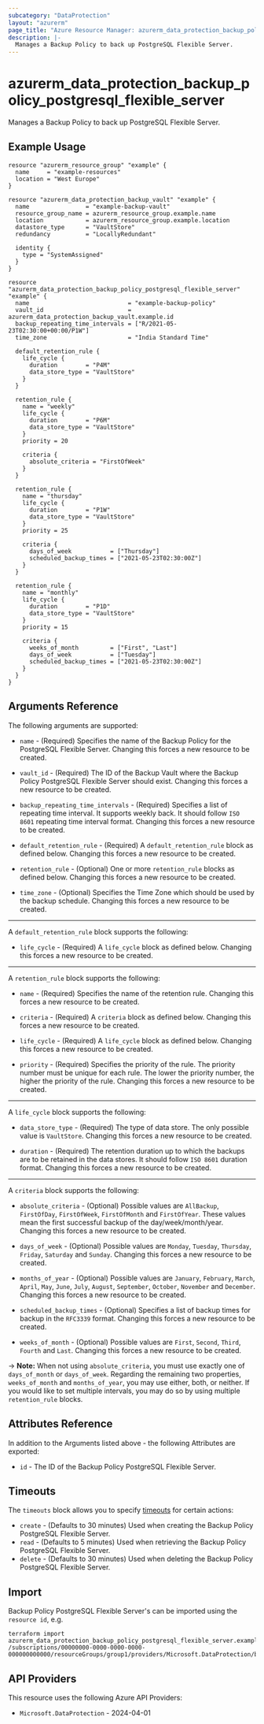 ```yaml
---
subcategory: "DataProtection"
layout: "azurerm"
page_title: "Azure Resource Manager: azurerm_data_protection_backup_policy_postgresql_flexible_server"
description: |-
  Manages a Backup Policy to back up PostgreSQL Flexible Server.
---
```


# azurerm_data_protection_backup_policy_postgresql_flexible_server

Manages a Backup Policy to back up PostgreSQL Flexible Server.

## Example Usage

```hcl
resource "azurerm_resource_group" "example" {
  name     = "example-resources"
  location = "West Europe"
}

resource "azurerm_data_protection_backup_vault" "example" {
  name                = "example-backup-vault"
  resource_group_name = azurerm_resource_group.example.name
  location            = azurerm_resource_group.example.location
  datastore_type      = "VaultStore"
  redundancy          = "LocallyRedundant"

  identity {
    type = "SystemAssigned"
  }
}

resource "azurerm_data_protection_backup_policy_postgresql_flexible_server" "example" {
  name                            = "example-backup-policy"
  vault_id                        = azurerm_data_protection_backup_vault.example.id
  backup_repeating_time_intervals = ["R/2021-05-23T02:30:00+00:00/P1W"]
  time_zone                       = "India Standard Time"

  default_retention_rule {
    life_cycle {
      duration        = "P4M"
      data_store_type = "VaultStore"
    }
  }

  retention_rule {
    name = "weekly"
    life_cycle {
      duration        = "P6M"
      data_store_type = "VaultStore"
    }
    priority = 20

    criteria {
      absolute_criteria = "FirstOfWeek"
    }
  }

  retention_rule {
    name = "thursday"
    life_cycle {
      duration        = "P1W"
      data_store_type = "VaultStore"
    }
    priority = 25

    criteria {
      days_of_week           = ["Thursday"]
      scheduled_backup_times = ["2021-05-23T02:30:00Z"]
    }
  }

  retention_rule {
    name = "monthly"
    life_cycle {
      duration        = "P1D"
      data_store_type = "VaultStore"
    }
    priority = 15

    criteria {
      weeks_of_month         = ["First", "Last"]
      days_of_week           = ["Tuesday"]
      scheduled_backup_times = ["2021-05-23T02:30:00Z"]
    }
  }
}
```

## Arguments Reference

The following arguments are supported:

* `name` - (Required) Specifies the name of the Backup Policy for the PostgreSQL Flexible Server. Changing this forces a new resource to be created.

* `vault_id` - (Required) The ID of the Backup Vault where the Backup Policy PostgreSQL Flexible Server should exist. Changing this forces a new resource to be created.

* `backup_repeating_time_intervals` - (Required) Specifies a list of repeating time interval. It supports weekly back. It should follow `ISO 8601` repeating time interval format. Changing this forces a new resource to be created.

* `default_retention_rule` - (Required) A `default_retention_rule` block as defined below. Changing this forces a new resource to be created.

* `retention_rule` - (Optional) One or more `retention_rule` blocks as defined below. Changing this forces a new resource to be created.

* `time_zone` - (Optional) Specifies the Time Zone which should be used by the backup schedule. Changing this forces a new resource to be created.

---

A `default_retention_rule` block supports the following:

* `life_cycle` - (Required) A `life_cycle` block as defined below. Changing this forces a new resource to be created.

---

A `retention_rule` block supports the following:

* `name` - (Required) Specifies the name of the retention rule. Changing this forces a new resource to be created.

* `criteria` - (Required) A `criteria` block as defined below. Changing this forces a new resource to be created.

* `life_cycle` - (Required) A `life_cycle` block as defined below. Changing this forces a new resource to be created.

* `priority` - (Required) Specifies the priority of the rule. The priority number must be unique for each rule. The lower the priority number, the higher the priority of the rule. Changing this forces a new resource to be created.

---

A `life_cycle` block supports the following:

* `data_store_type` - (Required) The type of data store. The only possible value is `VaultStore`. Changing this forces a new resource to be created.

* `duration` - (Required) The retention duration up to which the backups are to be retained in the data stores. It should follow `ISO 8601` duration format. Changing this forces a new resource to be created.

---

A `criteria` block supports the following:

* `absolute_criteria` - (Optional) Possible values are `AllBackup`, `FirstOfDay`, `FirstOfWeek`, `FirstOfMonth` and `FirstOfYear`. These values mean the first successful backup of the day/week/month/year. Changing this forces a new resource to be created.

* `days_of_week` - (Optional) Possible values are `Monday`, `Tuesday`, `Thursday`, `Friday`, `Saturday` and `Sunday`. Changing this forces a new resource to be created.

* `months_of_year` - (Optional) Possible values are `January`, `February`, `March`, `April`, `May`, `June`, `July`, `August`, `September`, `October`, `November` and `December`. Changing this forces a new resource to be created.

* `scheduled_backup_times` - (Optional) Specifies a list of backup times for backup in the `RFC3339` format. Changing this forces a new resource to be created.

* `weeks_of_month` - (Optional) Possible values are `First`, `Second`, `Third`, `Fourth` and `Last`. Changing this forces a new resource to be created.

-> **Note:** When not using `absolute_criteria`, you must use exactly one of `days_of_month` or `days_of_week`. Regarding the remaining two properties, `weeks_of_month` and `months_of_year`, you may use either, both, or neither. If you would like to set multiple intervals, you may do so by using multiple `retention_rule` blocks.

## Attributes Reference

In addition to the Arguments listed above - the following Attributes are exported:

* `id` - The ID of the Backup Policy PostgreSQL Flexible Server.

## Timeouts

The `timeouts` block allows you to specify [timeouts](https://www.terraform.io/language/resources/syntax#operation-timeouts) for certain actions:

* `create` - (Defaults to 30 minutes) Used when creating the Backup Policy PostgreSQL Flexible Server.
* `read` - (Defaults to 5 minutes) Used when retrieving the Backup Policy PostgreSQL Flexible Server.
* `delete` - (Defaults to 30 minutes) Used when deleting the Backup Policy PostgreSQL Flexible Server.

## Import

Backup Policy PostgreSQL Flexible Server's can be imported using the `resource id`, e.g.

```shell
terraform import azurerm_data_protection_backup_policy_postgresql_flexible_server.example /subscriptions/00000000-0000-0000-0000-000000000000/resourceGroups/group1/providers/Microsoft.DataProtection/backupVaults/vault1/backupPolicies/backupPolicy1
```

## API Providers
<!-- This section is generated, changes will be overwritten -->
This resource uses the following Azure API Providers:

* `Microsoft.DataProtection` - 2024-04-01
